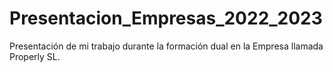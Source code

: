 # Presentacion_Empresas_2022_2023
Presentación de mi trabajo durante la formación dual en la Empresa llamada Properly SL.
